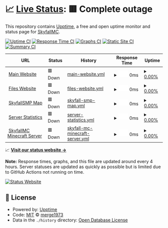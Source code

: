 # 📈 [Live Status](https://status.skyfallmc.ga): <!--live status--> **🟥 Complete outage**

This repository contains [Upptime](https://github.com/upptime/upptime), a free and open uptime monitor and status page for [SkyfallMC](https://play.skyfallmc.ga/).

[![Uptime CI](https://img.shields.io/github/actions/workflow/status/merge1973/skyfallmc-server-status/uptime.yml?branch=master&label=Uptime%20CI&logo=github&style=for-the-badge)](https://github.com/merge1973/skyfallmc-server-status/actions?query=workflow%3A%22Uptime+CI%22)
[![Response Time CI](https://img.shields.io/github/actions/workflow/status/merge1973/skyfallmc-server-status/response-time.yml?branch=master&label=Response%20Time%20CI&logo=github&style=for-the-badge)](https://github.com/merge1973/skyfallmc-server-status/actions?query=workflow%3A%22Response+Time+CI%22)
[![Graphs CI](https://img.shields.io/github/actions/workflow/status/merge1973/skyfallmc-server-status/graphs.yml?branch=master&label=Graphs%20CI&logo=github&style=for-the-badge)](https://github.com/merge1973/skyfallmc-server-status/actions?query=workflow%3A%22Graphs+CI%22)
[![Static Site CI](https://img.shields.io/github/actions/workflow/status/merge1973/skyfallmc-server-status/site.yml?branch=master&label=Static%20Site%20CI&logo=github&style=for-the-badge)](https://github.com/merge1973/skyfallmc-server-status/actions?query=workflow%3A%22Static+Site+CI%22)
[![Summary CI](https://img.shields.io/github/actions/workflow/status/merge1973/skyfallmc-server-status/summary.yml?branch=master&label=Summary%20CI&logo=github&style=for-the-badge)](https://github.com/merge1973/skyfallmc-server-status/actions?query=workflow%3A%22Summary+CI%22)

<!--start: status pages-->
<!-- This summary is generated by Upptime (https://github.com/upptime/upptime) -->
<!-- Do not edit this manually, your changes will be overwritten -->
<!-- prettier-ignore -->
| URL | Status | History | Response Time | Uptime |
| --- | ------ | ------- | ------------- | ------ |
| <img alt="" src="https://play.skyfallmc.ga/assets/favicon-32x32.svg" height="13"> [Main Website](https://play.skyfallmc.ga) | 🟥 Down | [main-website.yml](https://github.com/merge1973/skyfallmc-server-status/commits/HEAD/history/main-website.yml) | <details><summary><img alt="Response time graph" src="./graphs/main-website/response-time-week.png" height="20"> 0ms</summary><br><a href="https://status.skyfallmc.ga/history/main-website"><img alt="Response time 468" src="https://img.shields.io/endpoint?url=https%3A%2F%2Fraw.githubusercontent.com%2Fmerge1973%2Fskyfallmc-server-status%2FHEAD%2Fapi%2Fmain-website%2Fresponse-time.json"></a><br><a href="https://status.skyfallmc.ga/history/main-website"><img alt="24-hour response time 0" src="https://img.shields.io/endpoint?url=https%3A%2F%2Fraw.githubusercontent.com%2Fmerge1973%2Fskyfallmc-server-status%2FHEAD%2Fapi%2Fmain-website%2Fresponse-time-day.json"></a><br><a href="https://status.skyfallmc.ga/history/main-website"><img alt="7-day response time 0" src="https://img.shields.io/endpoint?url=https%3A%2F%2Fraw.githubusercontent.com%2Fmerge1973%2Fskyfallmc-server-status%2FHEAD%2Fapi%2Fmain-website%2Fresponse-time-week.json"></a><br><a href="https://status.skyfallmc.ga/history/main-website"><img alt="30-day response time 0" src="https://img.shields.io/endpoint?url=https%3A%2F%2Fraw.githubusercontent.com%2Fmerge1973%2Fskyfallmc-server-status%2FHEAD%2Fapi%2Fmain-website%2Fresponse-time-month.json"></a><br><a href="https://status.skyfallmc.ga/history/main-website"><img alt="1-year response time 466" src="https://img.shields.io/endpoint?url=https%3A%2F%2Fraw.githubusercontent.com%2Fmerge1973%2Fskyfallmc-server-status%2FHEAD%2Fapi%2Fmain-website%2Fresponse-time-year.json"></a></details> | <details><summary><a href="https://status.skyfallmc.ga/history/main-website">0.00%</a></summary><a href="https://status.skyfallmc.ga/history/main-website"><img alt="All-time uptime 61.51%" src="https://img.shields.io/endpoint?url=https%3A%2F%2Fraw.githubusercontent.com%2Fmerge1973%2Fskyfallmc-server-status%2FHEAD%2Fapi%2Fmain-website%2Fuptime.json"></a><br><a href="https://status.skyfallmc.ga/history/main-website"><img alt="24-hour uptime 0.00%" src="https://img.shields.io/endpoint?url=https%3A%2F%2Fraw.githubusercontent.com%2Fmerge1973%2Fskyfallmc-server-status%2FHEAD%2Fapi%2Fmain-website%2Fuptime-day.json"></a><br><a href="https://status.skyfallmc.ga/history/main-website"><img alt="7-day uptime 0.00%" src="https://img.shields.io/endpoint?url=https%3A%2F%2Fraw.githubusercontent.com%2Fmerge1973%2Fskyfallmc-server-status%2FHEAD%2Fapi%2Fmain-website%2Fuptime-week.json"></a><br><a href="https://status.skyfallmc.ga/history/main-website"><img alt="30-day uptime 0.00%" src="https://img.shields.io/endpoint?url=https%3A%2F%2Fraw.githubusercontent.com%2Fmerge1973%2Fskyfallmc-server-status%2FHEAD%2Fapi%2Fmain-website%2Fuptime-month.json"></a><br><a href="https://status.skyfallmc.ga/history/main-website"><img alt="1-year uptime 50.75%" src="https://img.shields.io/endpoint?url=https%3A%2F%2Fraw.githubusercontent.com%2Fmerge1973%2Fskyfallmc-server-status%2FHEAD%2Fapi%2Fmain-website%2Fuptime-year.json"></a></details>
| <img alt="" src="https://play.skyfallmc.ga/assets/favicon-32x32.svg" height="13"> [Files Website](https://files.skyfallmc.ga) | 🟥 Down | [files-website.yml](https://github.com/merge1973/skyfallmc-server-status/commits/HEAD/history/files-website.yml) | <details><summary><img alt="Response time graph" src="./graphs/files-website/response-time-week.png" height="20"> 0ms</summary><br><a href="https://status.skyfallmc.ga/history/files-website"><img alt="Response time 447" src="https://img.shields.io/endpoint?url=https%3A%2F%2Fraw.githubusercontent.com%2Fmerge1973%2Fskyfallmc-server-status%2FHEAD%2Fapi%2Ffiles-website%2Fresponse-time.json"></a><br><a href="https://status.skyfallmc.ga/history/files-website"><img alt="24-hour response time 0" src="https://img.shields.io/endpoint?url=https%3A%2F%2Fraw.githubusercontent.com%2Fmerge1973%2Fskyfallmc-server-status%2FHEAD%2Fapi%2Ffiles-website%2Fresponse-time-day.json"></a><br><a href="https://status.skyfallmc.ga/history/files-website"><img alt="7-day response time 0" src="https://img.shields.io/endpoint?url=https%3A%2F%2Fraw.githubusercontent.com%2Fmerge1973%2Fskyfallmc-server-status%2FHEAD%2Fapi%2Ffiles-website%2Fresponse-time-week.json"></a><br><a href="https://status.skyfallmc.ga/history/files-website"><img alt="30-day response time 0" src="https://img.shields.io/endpoint?url=https%3A%2F%2Fraw.githubusercontent.com%2Fmerge1973%2Fskyfallmc-server-status%2FHEAD%2Fapi%2Ffiles-website%2Fresponse-time-month.json"></a><br><a href="https://status.skyfallmc.ga/history/files-website"><img alt="1-year response time 445" src="https://img.shields.io/endpoint?url=https%3A%2F%2Fraw.githubusercontent.com%2Fmerge1973%2Fskyfallmc-server-status%2FHEAD%2Fapi%2Ffiles-website%2Fresponse-time-year.json"></a></details> | <details><summary><a href="https://status.skyfallmc.ga/history/files-website">0.00%</a></summary><a href="https://status.skyfallmc.ga/history/files-website"><img alt="All-time uptime 61.55%" src="https://img.shields.io/endpoint?url=https%3A%2F%2Fraw.githubusercontent.com%2Fmerge1973%2Fskyfallmc-server-status%2FHEAD%2Fapi%2Ffiles-website%2Fuptime.json"></a><br><a href="https://status.skyfallmc.ga/history/files-website"><img alt="24-hour uptime 0.00%" src="https://img.shields.io/endpoint?url=https%3A%2F%2Fraw.githubusercontent.com%2Fmerge1973%2Fskyfallmc-server-status%2FHEAD%2Fapi%2Ffiles-website%2Fuptime-day.json"></a><br><a href="https://status.skyfallmc.ga/history/files-website"><img alt="7-day uptime 0.00%" src="https://img.shields.io/endpoint?url=https%3A%2F%2Fraw.githubusercontent.com%2Fmerge1973%2Fskyfallmc-server-status%2FHEAD%2Fapi%2Ffiles-website%2Fuptime-week.json"></a><br><a href="https://status.skyfallmc.ga/history/files-website"><img alt="30-day uptime 0.00%" src="https://img.shields.io/endpoint?url=https%3A%2F%2Fraw.githubusercontent.com%2Fmerge1973%2Fskyfallmc-server-status%2FHEAD%2Fapi%2Ffiles-website%2Fuptime-month.json"></a><br><a href="https://status.skyfallmc.ga/history/files-website"><img alt="1-year uptime 50.75%" src="https://img.shields.io/endpoint?url=https%3A%2F%2Fraw.githubusercontent.com%2Fmerge1973%2Fskyfallmc-server-status%2FHEAD%2Fapi%2Ffiles-website%2Fuptime-year.json"></a></details>
| <img alt="" src="https://map.skyfallmc.ga/live-atlas/favicons/favicon.svg" height="13"> [SkyfallSMP Map](https://map.skyfallmc.ga) | 🟥 Down | [skyfall-smp-map.yml](https://github.com/merge1973/skyfallmc-server-status/commits/HEAD/history/skyfall-smp-map.yml) | <details><summary><img alt="Response time graph" src="./graphs/skyfall-smp-map/response-time-week.png" height="20"> 0ms</summary><br><a href="https://status.skyfallmc.ga/history/skyfall-smp-map"><img alt="Response time 566" src="https://img.shields.io/endpoint?url=https%3A%2F%2Fraw.githubusercontent.com%2Fmerge1973%2Fskyfallmc-server-status%2FHEAD%2Fapi%2Fskyfall-smp-map%2Fresponse-time.json"></a><br><a href="https://status.skyfallmc.ga/history/skyfall-smp-map"><img alt="24-hour response time 0" src="https://img.shields.io/endpoint?url=https%3A%2F%2Fraw.githubusercontent.com%2Fmerge1973%2Fskyfallmc-server-status%2FHEAD%2Fapi%2Fskyfall-smp-map%2Fresponse-time-day.json"></a><br><a href="https://status.skyfallmc.ga/history/skyfall-smp-map"><img alt="7-day response time 0" src="https://img.shields.io/endpoint?url=https%3A%2F%2Fraw.githubusercontent.com%2Fmerge1973%2Fskyfallmc-server-status%2FHEAD%2Fapi%2Fskyfall-smp-map%2Fresponse-time-week.json"></a><br><a href="https://status.skyfallmc.ga/history/skyfall-smp-map"><img alt="30-day response time 0" src="https://img.shields.io/endpoint?url=https%3A%2F%2Fraw.githubusercontent.com%2Fmerge1973%2Fskyfallmc-server-status%2FHEAD%2Fapi%2Fskyfall-smp-map%2Fresponse-time-month.json"></a><br><a href="https://status.skyfallmc.ga/history/skyfall-smp-map"><img alt="1-year response time 558" src="https://img.shields.io/endpoint?url=https%3A%2F%2Fraw.githubusercontent.com%2Fmerge1973%2Fskyfallmc-server-status%2FHEAD%2Fapi%2Fskyfall-smp-map%2Fresponse-time-year.json"></a></details> | <details><summary><a href="https://status.skyfallmc.ga/history/skyfall-smp-map">0.00%</a></summary><a href="https://status.skyfallmc.ga/history/skyfall-smp-map"><img alt="All-time uptime 61.03%" src="https://img.shields.io/endpoint?url=https%3A%2F%2Fraw.githubusercontent.com%2Fmerge1973%2Fskyfallmc-server-status%2FHEAD%2Fapi%2Fskyfall-smp-map%2Fuptime.json"></a><br><a href="https://status.skyfallmc.ga/history/skyfall-smp-map"><img alt="24-hour uptime 0.00%" src="https://img.shields.io/endpoint?url=https%3A%2F%2Fraw.githubusercontent.com%2Fmerge1973%2Fskyfallmc-server-status%2FHEAD%2Fapi%2Fskyfall-smp-map%2Fuptime-day.json"></a><br><a href="https://status.skyfallmc.ga/history/skyfall-smp-map"><img alt="7-day uptime 0.00%" src="https://img.shields.io/endpoint?url=https%3A%2F%2Fraw.githubusercontent.com%2Fmerge1973%2Fskyfallmc-server-status%2FHEAD%2Fapi%2Fskyfall-smp-map%2Fuptime-week.json"></a><br><a href="https://status.skyfallmc.ga/history/skyfall-smp-map"><img alt="30-day uptime 0.00%" src="https://img.shields.io/endpoint?url=https%3A%2F%2Fraw.githubusercontent.com%2Fmerge1973%2Fskyfallmc-server-status%2FHEAD%2Fapi%2Fskyfall-smp-map%2Fuptime-month.json"></a><br><a href="https://status.skyfallmc.ga/history/skyfall-smp-map"><img alt="1-year uptime 50.44%" src="https://img.shields.io/endpoint?url=https%3A%2F%2Fraw.githubusercontent.com%2Fmerge1973%2Fskyfallmc-server-status%2FHEAD%2Fapi%2Fskyfall-smp-map%2Fuptime-year.json"></a></details>
| <img alt="" src="https://play.skyfallmc.ga/assets/favicon-32x32.svg" height="13"> [Server Statistics](https://stats.skyfallmc.ga) | 🟥 Down | [server-statistics.yml](https://github.com/merge1973/skyfallmc-server-status/commits/HEAD/history/server-statistics.yml) | <details><summary><img alt="Response time graph" src="./graphs/server-statistics/response-time-week.png" height="20"> 0ms</summary><br><a href="https://status.skyfallmc.ga/history/server-statistics"><img alt="Response time 565" src="https://img.shields.io/endpoint?url=https%3A%2F%2Fraw.githubusercontent.com%2Fmerge1973%2Fskyfallmc-server-status%2FHEAD%2Fapi%2Fserver-statistics%2Fresponse-time.json"></a><br><a href="https://status.skyfallmc.ga/history/server-statistics"><img alt="24-hour response time 0" src="https://img.shields.io/endpoint?url=https%3A%2F%2Fraw.githubusercontent.com%2Fmerge1973%2Fskyfallmc-server-status%2FHEAD%2Fapi%2Fserver-statistics%2Fresponse-time-day.json"></a><br><a href="https://status.skyfallmc.ga/history/server-statistics"><img alt="7-day response time 0" src="https://img.shields.io/endpoint?url=https%3A%2F%2Fraw.githubusercontent.com%2Fmerge1973%2Fskyfallmc-server-status%2FHEAD%2Fapi%2Fserver-statistics%2Fresponse-time-week.json"></a><br><a href="https://status.skyfallmc.ga/history/server-statistics"><img alt="30-day response time 0" src="https://img.shields.io/endpoint?url=https%3A%2F%2Fraw.githubusercontent.com%2Fmerge1973%2Fskyfallmc-server-status%2FHEAD%2Fapi%2Fserver-statistics%2Fresponse-time-month.json"></a><br><a href="https://status.skyfallmc.ga/history/server-statistics"><img alt="1-year response time 564" src="https://img.shields.io/endpoint?url=https%3A%2F%2Fraw.githubusercontent.com%2Fmerge1973%2Fskyfallmc-server-status%2FHEAD%2Fapi%2Fserver-statistics%2Fresponse-time-year.json"></a></details> | <details><summary><a href="https://status.skyfallmc.ga/history/server-statistics">0.00%</a></summary><a href="https://status.skyfallmc.ga/history/server-statistics"><img alt="All-time uptime 61.53%" src="https://img.shields.io/endpoint?url=https%3A%2F%2Fraw.githubusercontent.com%2Fmerge1973%2Fskyfallmc-server-status%2FHEAD%2Fapi%2Fserver-statistics%2Fuptime.json"></a><br><a href="https://status.skyfallmc.ga/history/server-statistics"><img alt="24-hour uptime 0.00%" src="https://img.shields.io/endpoint?url=https%3A%2F%2Fraw.githubusercontent.com%2Fmerge1973%2Fskyfallmc-server-status%2FHEAD%2Fapi%2Fserver-statistics%2Fuptime-day.json"></a><br><a href="https://status.skyfallmc.ga/history/server-statistics"><img alt="7-day uptime 0.00%" src="https://img.shields.io/endpoint?url=https%3A%2F%2Fraw.githubusercontent.com%2Fmerge1973%2Fskyfallmc-server-status%2FHEAD%2Fapi%2Fserver-statistics%2Fuptime-week.json"></a><br><a href="https://status.skyfallmc.ga/history/server-statistics"><img alt="30-day uptime 0.00%" src="https://img.shields.io/endpoint?url=https%3A%2F%2Fraw.githubusercontent.com%2Fmerge1973%2Fskyfallmc-server-status%2FHEAD%2Fapi%2Fserver-statistics%2Fuptime-month.json"></a><br><a href="https://status.skyfallmc.ga/history/server-statistics"><img alt="1-year uptime 50.75%" src="https://img.shields.io/endpoint?url=https%3A%2F%2Fraw.githubusercontent.com%2Fmerge1973%2Fskyfallmc-server-status%2FHEAD%2Fapi%2Fserver-statistics%2Fuptime-year.json"></a></details>
| <img alt="" src="https://play.skyfallmc.ga/assets/favicon-32x32.svg" height="13"> [SkyfallMC Minecraft Server](play.skyfallmc.ga) | 🟥 Down | [skyfall-mc-minecraft-server.yml](https://github.com/merge1973/skyfallmc-server-status/commits/HEAD/history/skyfall-mc-minecraft-server.yml) | <details><summary><img alt="Response time graph" src="./graphs/skyfall-mc-minecraft-server/response-time-week.png" height="20"> 0ms</summary><br><a href="https://status.skyfallmc.ga/history/skyfall-mc-minecraft-server"><img alt="Response time 349" src="https://img.shields.io/endpoint?url=https%3A%2F%2Fraw.githubusercontent.com%2Fmerge1973%2Fskyfallmc-server-status%2FHEAD%2Fapi%2Fskyfall-mc-minecraft-server%2Fresponse-time.json"></a><br><a href="https://status.skyfallmc.ga/history/skyfall-mc-minecraft-server"><img alt="24-hour response time 0" src="https://img.shields.io/endpoint?url=https%3A%2F%2Fraw.githubusercontent.com%2Fmerge1973%2Fskyfallmc-server-status%2FHEAD%2Fapi%2Fskyfall-mc-minecraft-server%2Fresponse-time-day.json"></a><br><a href="https://status.skyfallmc.ga/history/skyfall-mc-minecraft-server"><img alt="7-day response time 0" src="https://img.shields.io/endpoint?url=https%3A%2F%2Fraw.githubusercontent.com%2Fmerge1973%2Fskyfallmc-server-status%2FHEAD%2Fapi%2Fskyfall-mc-minecraft-server%2Fresponse-time-week.json"></a><br><a href="https://status.skyfallmc.ga/history/skyfall-mc-minecraft-server"><img alt="30-day response time 0" src="https://img.shields.io/endpoint?url=https%3A%2F%2Fraw.githubusercontent.com%2Fmerge1973%2Fskyfallmc-server-status%2FHEAD%2Fapi%2Fskyfall-mc-minecraft-server%2Fresponse-time-month.json"></a><br><a href="https://status.skyfallmc.ga/history/skyfall-mc-minecraft-server"><img alt="1-year response time 361" src="https://img.shields.io/endpoint?url=https%3A%2F%2Fraw.githubusercontent.com%2Fmerge1973%2Fskyfallmc-server-status%2FHEAD%2Fapi%2Fskyfall-mc-minecraft-server%2Fresponse-time-year.json"></a></details> | <details><summary><a href="https://status.skyfallmc.ga/history/skyfall-mc-minecraft-server">0.00%</a></summary><a href="https://status.skyfallmc.ga/history/skyfall-mc-minecraft-server"><img alt="All-time uptime 61.44%" src="https://img.shields.io/endpoint?url=https%3A%2F%2Fraw.githubusercontent.com%2Fmerge1973%2Fskyfallmc-server-status%2FHEAD%2Fapi%2Fskyfall-mc-minecraft-server%2Fuptime.json"></a><br><a href="https://status.skyfallmc.ga/history/skyfall-mc-minecraft-server"><img alt="24-hour uptime 0.00%" src="https://img.shields.io/endpoint?url=https%3A%2F%2Fraw.githubusercontent.com%2Fmerge1973%2Fskyfallmc-server-status%2FHEAD%2Fapi%2Fskyfall-mc-minecraft-server%2Fuptime-day.json"></a><br><a href="https://status.skyfallmc.ga/history/skyfall-mc-minecraft-server"><img alt="7-day uptime 0.00%" src="https://img.shields.io/endpoint?url=https%3A%2F%2Fraw.githubusercontent.com%2Fmerge1973%2Fskyfallmc-server-status%2FHEAD%2Fapi%2Fskyfall-mc-minecraft-server%2Fuptime-week.json"></a><br><a href="https://status.skyfallmc.ga/history/skyfall-mc-minecraft-server"><img alt="30-day uptime 0.00%" src="https://img.shields.io/endpoint?url=https%3A%2F%2Fraw.githubusercontent.com%2Fmerge1973%2Fskyfallmc-server-status%2FHEAD%2Fapi%2Fskyfall-mc-minecraft-server%2Fuptime-month.json"></a><br><a href="https://status.skyfallmc.ga/history/skyfall-mc-minecraft-server"><img alt="1-year uptime 50.72%" src="https://img.shields.io/endpoint?url=https%3A%2F%2Fraw.githubusercontent.com%2Fmerge1973%2Fskyfallmc-server-status%2FHEAD%2Fapi%2Fskyfall-mc-minecraft-server%2Fuptime-year.json"></a></details>

<!--end: status pages-->

📈 [**Visit our status website →**](https://status.skyfallmc.ga)

**Note:** Response times, graphs, and this file are updated around every 4 hours. Server statuses are updated as quickly as possible but is limited due to GitHub Actions not running on time.

[![Status Website](https://img.shields.io/website?down_color=red&down_message=down&label=Status%20Website&logo=googlechrome&logoColor=white&style=for-the-badge&up_message=up&url=https%3A%2F%2Fstatus.skyfallmc.ga)](https://status.skyfallmc.ga/)

## 📄 License

- Powered by: [Upptime](https://github.com/upptime/upptime)
- Code: [MIT](./LICENSE) © [merge1973](https://status.skyfallmc.ga)
- Data in the `./history` directory: [Open Database License](https://opendatacommons.org/licenses/odbl/1-0/)

